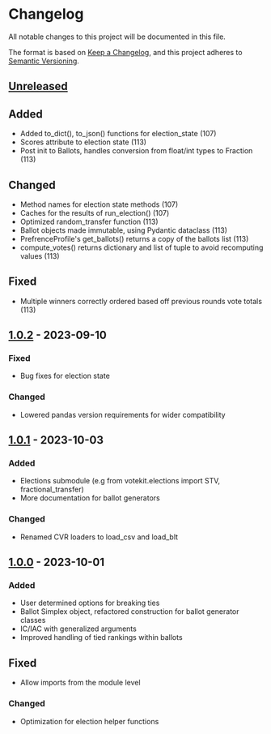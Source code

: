 # Changelog

All notable changes to this project will be documented in this file.

The format is based on [Keep a Changelog](https://keepachangelog.com/en/1.1.0/),
and this project adheres to [Semantic Versioning](https://semver.org/spec/v2.0.0.html).

## [Unreleased]

## Added

- Added to_dict(), to_json() functions for election_state (107)
- Scores attribute to election state (113)
- Post init to Ballots, handles conversion from float/int types to Fraction (113)

## Changed

- Method names for election state methods (107)
- Caches for the results of run_election() (107)
- Optimized random_transfer function (113)
- Ballot objects made immutable, using Pydantic dataclass (113)
- PrefrenceProfile's get_ballots() returns a copy of the ballots list (113)
- compute_votes() returns dictionary and list of tuple to avoid recomputing values (113)

## Fixed

- Multiple winners correctly ordered based off previous rounds vote totals (113)


## [1.0.2] - 2023-09-10

### Fixed

- Bug fixes for election state

### Changed

- Lowered pandas version requirements for wider compatibility


## [1.0.1] - 2023-10-03

### Added

- Elections submodule (e.g from votekit.elections import STV, fractional_transfer)
- More documentation for ballot generators

### Changed

- Renamed CVR loaders to load_csv and load_blt


## [1.0.0] - 2023-10-01

### Added

- User determined options for breaking ties
- Ballot Simplex object, refactored construction for ballot generator classes
- IC/IAC with generalized arguments
- Improved handling of tied rankings within ballots

## Fixed

- Allow imports from the module level

### Changed

- Optimization for election helper functions


[unreleased]: https://github.com/mggg/VoteKit
[1.0.2]: https://github.com/mggg/VoteKit/releases/tag/v1.0.2
[1.0.1]: https://github.com/mggg/VoteKit/releases/tag/v1.0.1
[1.0.0]: https://github.com/mggg/VoteKit/releases/tag/v1.0.0
